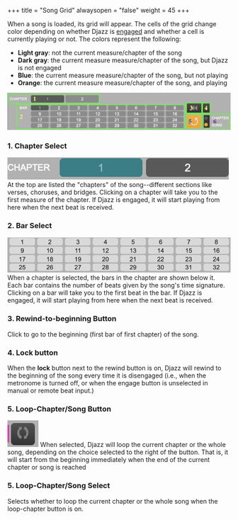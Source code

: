 +++
title = "Song Grid"
alwaysopen = "false"
weight = 45
+++

When a song is loaded, its grid will appear.
The cells of the grid change color depending on whether Djazz is [engaged](../2_beat_window_selector#input-selector) and whether a cell is currently playing or not. The colors represent the following:

- **Light gray**: not the current measure/chapter of the song  
- **Dark gray**: the current measure measure/chapter of the song, but Djazz is not engaged  
- **Blue**: the current measure measure/chapter of the song, but not playing  
- **Orange**: the current measure measure/chapter of the song, and playing  

![pic1](images/grid-window-numbered.png)

### 1. Chapter Select
![pic1](images/chapter_grid.png)
At the top are listed the "chapters" of the song--different sections like verses, choruses, and bridges. Clicking on a chapter will take you to the first measure of the chapter. If Djazz is engaged, it will start playing from here when the next beat is received.

### 2. Bar Select
![pic1](images/bar_grid.png)
When a chapter is selected, the bars in the chapter are shown below it. Each bar contains the number of beats given by the song's time signature. Clicking on a bar will take you to the first beat in the bar. If Djazz is engaged, it will start playing from here when the next beat is received.

### 3. Rewind-to-beginning Button
Click to go to the beginning (first bar of first chapter) of the song.

### 4. Lock button
When the **lock** button next to the rewind button is on, Djazz will rewind to the beginning of the song every time it is disengaged (i.e., when the metronome is turned off, or when the engage button is unselected in manual or remote beat input.)

### 5. Loop-Chapter/Song Button
![pic1](images/loop_chapter_button.png)
When selected, Djazz will loop the current chapter or the whole song, depending on the choice selected to the right of the button. That is, it will start from the beginning immediately when the end of the current chapter or song is reached

### 5. Loop-Chapter/Song Select
Selects whether to loop the current chapter or the whole song when the loop-chapter button is on.
